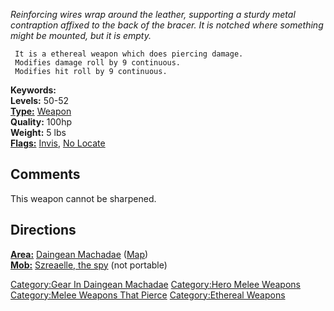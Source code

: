 *Reinforcing wires wrap around the leather, supporting a sturdy metal
contraption affixed to the back of the bracer. It is notched where
something might be mounted, but it is empty.*

` It is a ethereal weapon which does piercing damage.`  
` Modifies damage roll by 9 continuous.`  
` Modifies hit roll by 9 continuous.`

**Keywords:**  
**Levels:** 50-52  
**[Type:](:Category:Object_Types "wikilink")**
[Weapon](:Category:Weapons "wikilink")  
**Quality:** 100hp  
**Weight:** 5 lbs  
**[Flags:](:Category:Object_Flags "wikilink")**
[Invis](Invis_Flag "wikilink"), [No Locate](NoLocate_Flag "wikilink")  

## Comments

This weapon cannot be sharpened.

## Directions

**[Area:](:Category:Areas "wikilink")** [Daingean
Machadae](:Category:Daingean_Machadae "wikilink")
([Map](Daingean_Machadae_Map "wikilink"))  
**[Mob:](:Category:Mobs "wikilink")** [Szreaelle, the
spy](Szreaelle_The_Spy "wikilink") (not portable)  

[Category:Gear In Daingean
Machadae](Category:Gear_In_Daingean_Machadae "wikilink") [Category:Hero
Melee Weapons](Category:Hero_Melee_Weapons "wikilink") [Category:Melee
Weapons That Pierce](Category:Melee_Weapons_That_Pierce "wikilink")
[Category:Ethereal Weapons](Category:Ethereal_Weapons "wikilink")
